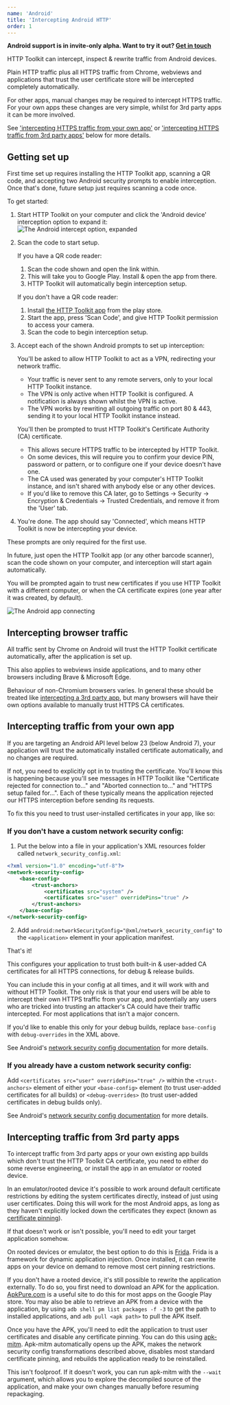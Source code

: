 ```yaml
---
name: 'Android'
title: 'Intercepting Android HTTP'
order: 1
---
```


**Android support is in invite-only alpha. Want to try it out? [Get in touch](/contact)**

HTTP Toolkit can intercept, inspect & rewrite traffic from Android devices.

Plain HTTP traffic plus all HTTPS traffic from Chrome, webviews and applications that trust the user certificate store will be intercepted completely automatically.

For other apps, manual changes may be required to intercept HTTPS traffic. For your own apps these changes are very simple, whilst for 3rd party apps it can be more involved.

See ['intercepting HTTPS traffic from your own app'](#intercepting-traffic-from-your-own-app) or ['intercepting HTTPS traffic from 3rd party apps'](/#intercepting-traffic-from-3rd-party-apps) below for more details.

## Getting set up

First time set up requires installing the HTTP Toolkit app, scanning a QR code, and accepting two Android security prompts to enable interception. Once that's done, future setup just requires scanning a code once.

To get started:

1. Start HTTP Toolkit on your computer and click the 'Android device' interception option to expand it:
    ![The Android intercept option, expanded](../../images/android-interceptor.png)
1. Scan the code to start setup.

    If you have a QR code reader:

    1. Scan the code shown and open the link within.
    1. This will take you to Google Play. Install & open the app from there.
    1. HTTP Toolkit will automatically begin interception setup.

    If you don't have a QR code reader:

    1. Install [the HTTP Toolkit app](https://play.google.com/store/apps/details?id=tech.httptoolkit.android) from the play store.
    1. Start the app, press 'Scan Code', and give HTTP Toolkit permission to access your camera.
    1. Scan the code to begin interception setup.
1. Accept each of the shown Android prompts to set up interception:

    You'll be asked to allow HTTP Toolkit to act as a VPN, redirecting your network traffic.

    * Your traffic is never sent to any remote servers, only to your local HTTP Toolkit instance.
    * The VPN is only active when HTTP Toolkit is configured. A notification is always shown whilst the VPN is active.
    * The VPN works by rewriting all outgoing traffic on port 80 & 443, sending it to your local HTTP Toolkit instance instead.

    You'll then be prompted to trust HTTP Toolkit's Certificate Authority (CA) certificate.

    * This allows secure HTTPS traffic to be intercepted by HTTP Toolkit.
    * On some devices, this will require you to confirm your device PIN, password or pattern, or to configure one if your device doesn't have one.
    * The CA used was generated by your computer's HTTP Toolkit instance, and isn't shared with anybody else or any other devices.
    * If you'd like to remove this CA later, go to Settings -> Security -> Encryption & Credentials -> Trusted Credentials, and remove it from the 'User' tab.
1. You're done. The app should say 'Connected', which means HTTP Toolkit is now be intercepting your device.

These prompts are only required for the first use.

In future, just open the HTTP Toolkit app (or any other barcode scanner), scan the code shown on your computer, and interception will start again automatically.

You will be prompted again to trust new certificates if you use HTTP Toolkit with a different computer, or when the CA certificate expires (one year after it was created, by default).

![The Android app connecting](../../images/android-app.png)

## Intercepting browser traffic

All traffic sent by Chrome on Android will trust the HTTP Toolkit certificate automatically, after the application is set up.

This also applies to webviews inside applications, and to many other browsers including Brave & Microsoft Edge.

Behaviour of non-Chromium browsers varies. In general these should be treated like [intercepting a 3rd party app](/#intercepting-traffic-from-3rd-party-apps), but many browsers will have their own options available to manually trust HTTPS CA certificates.

## Intercepting traffic from your own app

If you are targeting an Android API level below 23 (below Android 7), your application will trust the automatically installed certificate automatically, and no changes are required.

If not, you need to explicitly opt in to trusting the certificate. You'll know this is happening because you'll see messages in HTTP Toolkit like "Certificate rejected for connection to..." and "Aborted connection to..." and "HTTPS setup failed for...". Each of these typically means the application rejected our HTTPS interception before sending its requests.

To fix this you need to trust user-installed certificates in your app, like so:

### If you don't have a custom network security config:

1. Put the below into a file in your application's XML resources folder called `network_security_config.xml`:
  ```xml
  <?xml version="1.0" encoding="utf-8"?>
  <network-security-config>
      <base-config>
          <trust-anchors>
              <certificates src="system" />
              <certificates src="user" overridePins="true" />
          </trust-anchors>
      </base-config>
  </network-security-config>
  ```
2. Add `android:networkSecurityConfig="@xml/network_security_config"` to the `<application>` element in your application manifest.

That's it!

This configures your application to trust both built-in & user-added CA certificates for all HTTPS connections, for debug & release builds.

You can include this in your config at all times, and it will work with and without HTTP Toolkit. The only risk is that your end users will be able to intercept their own HTTPS traffic from your app, and potentially any users who are tricked into trusting an attacker's CA could have their traffic intercepted. For most applications that isn't a major concern.

If you'd like to enable this only for your debug builds, replace `base-config` with `debug-overrides` in the XML above.

See Android's [network security config documentation](https://developer.android.com/training/articles/security-config) for more details.

### If you already have a custom network security config:

Add `<certificates src="user" overridePins="true" />` within the `<trust-anchors>` element of either your `<base-config>` element (to trust user-added certificates for all builds) or `<debug-overrides>` (to trust user-added certificates in debug builds only).

See Android's [network security config documentation](https://developer.android.com/training/articles/security-config) for more details.

## Intercepting traffic from 3rd party apps

To intercept traffic from 3rd party apps or your own existing app builds which don't trust the HTTP Toolkit CA certificate, you need to either do some reverse engineering, or install the app in an emulator or rooted device.

In an emulator/rooted device it's possible to work around default certificate restrictions by editing the system certificates directly, instead of just using user certificates. Doing this will work for the most Android apps, as long as they haven't explicitly locked down the certificates they expect (known as [certificate pinning](https://security.stackexchange.com/questions/29988/what-is-certificate-pinning)).

If that doesn't work or isn't possible, you'll need to edit your target application somehow.

On rooted devices or emulator, the best option to do this is [Frida](https://blog.jamie.holdings/2019/01/19/advanced-certificate-bypassing-in-android-with-frida/). Frida is a framework for dynamic application injection. Once installed, it can rewrite apps on your device on demand to remove most cert pinning restrictions.

If you don't have a rooted device, it's still possible to rewrite the application externally. To do so, you first need to download an APK for the application. [ApkPure.com](https://apkpure.com/) is a useful site to do this for most apps on the Google Play store. You may also be able to retrieve an APK from a device with the application, by using `adb shell pm list packages -f -3` to get the path to installed applications, and `adb pull <apk path>` to pull the APK itself.

Once you have the APK, you'll need to edit the application to trust user certificates and disable any certificate pinning. You can do this using [apk-mitm](https://github.com/shroudedcode/apk-mitm). Apk-mitm automatically opens up the APK, makes the network security config transformations described above, disables most standard certificate pinning, and rebuilds the application ready to be reinstalled.

This isn't foolproof. If it doesn't work, you can run apk-mitm with the `--wait` argument, which allows you to explore the decompiled source of the application, and make your own changes manually before resuming repackaging.
